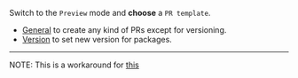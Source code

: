Switch to the `Preview` mode and **choose** a `PR template`.

- [General](?expand=1&template=general.md) to create any kind of PRs except for versioning.
- [Version](?expand=1&template=version.md) to set new version for packages.

---

NOTE: This is a workaround for [this](https://github.community/t/is-there-a-pull-request-template-selector-similar-to-issues/171838/8)
